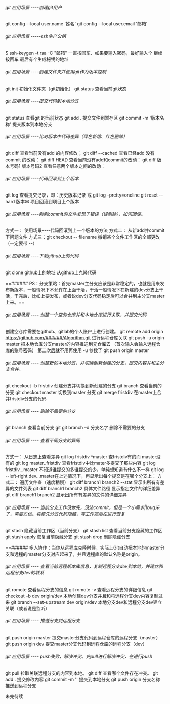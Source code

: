 ###### git 应用场景   ----创建git用户
git config --local user.name '姓名'
git config --local user.email '邮箱'

###### git 应用场景   -----ssh生产公钥 
$ ssh-keygen -t rsa -C "邮箱"
一直按回车、如果要输入密码，最好输入个
继续按回车
最后有个生成秘钥的地址  

###### git 应用场景   ----创建文件夹并使用git作为版本控制
git  init                    初始化文件夹（git初始化）
git  status                  查看当前git状态

###### git 应用场景   ----提交代码到本地分支
git status                   查看git 的当前状态
git add .                    提交文件到暂存区
git commit -m '版本名称'      提交版本到本地分支

###### git 应用场景   ----比对版本中代码差异（绿色新增、红色删除）
git diff                     查看当前没有add 的内容修改；
git diff --cached            查看已经add 没有commit 的改动：
git diff HEAD                查看当前没有add和commit的改动：
git diff 版本号码1 版本号码2      查看任意两个版本之间的改动：

###### git 应用场景   ----代码回滚到上个版本
git log                          查看提交记录，即：历史版本记录 或  git log –pretty=oneline
git reset -- hard 版本串         项目回滚到项目上个版本

###### git 应用场景   ----刚刚commit的文件发现了错误（误删除），如何回滚。
方式一：						    使用场景----代码回滚到上一个版本的方法
方式二：						 	从新add并commit下问题文件
方式三：git checkout -- filename 撤销某个文件工作区的全部更改 （一定要带 --）
	
###### git 应用场景   ----下载github上的代码
git clone   github上的地址    从github上克隆代码

==###### PS：分支策略：首先master主分支应该是非常稳定的，也就是用来发布新版本，一般情况下不允许在上面干活，干活一般情况下在新建的dev分支上干活，干完后，比如上要发布，或者说dev分支代码稳定后可以合并到主分支master上来。==

###### git 应用场景   ---- 创建一个空的仓库并和本地仓库进行关联，并提交代码
创建空仓库需要在github、gitlab的个人账户上进行创建。
git remote add origin https://github.com/######/Algorithm.git  进行远程仓库关联
git push -u origin master       把本地仓库分支master的内容推送到元仓库去 （首次输入会输入远程仓库的账号密码）
第二次后就不用再使用 -u 参数了
git push origin master

###### git 应用场景   ---- 创建新的本地分支，并切换到新创建的分支，提交内容并和主分支合并。
git checkout -b fristdiv     创建分支并切换到新创建的分支
git branch                   查看当前的分支
git checkout  master         切换到master 分支
git merge   fristdiv         在master上合并fristdiv分支的代码

###### git 应用场景   ----   删除不需要的分支
git branch                   查看当前分支
git git branch –d 分支名字    删除不需要的分支

###### git 应用场景   ----   查看不同分支的异同
方式一：              从日志上查看差异
git log fristdiv ^master  		 查fristdiv有的而 master没有的
git log master..fristdiv  		 查看fristdiv中比mater多提交了那些内容
git log fristdiv...master 		 不知道谁提交的多谁提交的少，单纯想知道有什么不一样
git log --left-right dev...master在上述情况下，再显示出每个提交是在哪个分支上：
方式二：              遍历文件查（速度稍慢）
git diff branch1 branch2 --stat          显示出所有有差异的文件列表
git diff branch1 branch2 具体文件路径     显示指定文件的详细差异
git diff branch1 branch2                 显示出所有有差异的文件的详细差异 

###### git 应用场景  ---- 当前分支工作没做完，没法commit，但是一个小需求||bug来了，需要先做。将原先分支代码隐藏，等工作完后在进行恢复
git stash                        隐藏当前工作区（当前分支）
git stash list                   查看当前分支隐藏的工作区
git stash apply                  恢复当前隐藏分支
git stash drop                   删除隐藏分支

==######  多人协作：当你从远程库克隆时候，实际上Git自动把本地的master分支和远程的master分支对应起来了，并且远程库的默认名称是origin。


###### git 应用场景 ----   查看当前远程版本库信息，复制远程分支dev到本地，并建立和远程分支dev的联系
git romote        				         查看远程分支的信息
git romote -v                            查看远程分支的详细信息
git checkout –b dev origin/dev           本地创建dev分支并且和将远程分支dev内容复制过来
git branch --set-upstream dev origin/dev 本地分支dev和远程分支dev建立关联（或者说是监听）

######  git 应用场景 ----  推送分支到远程分支
git push origin master      提交master分支代码到远程仓库的远程分支（master）
git push origin dev         提交master分支代码到远程仓库的远程分支（dev）

###### git 应用场景  ----  push失败，解决冲突。先pull进行解决冲突，在进行push
git pull                    拉取关联远程分支的内容到本地。
git diff                    查看哪个文件存在冲突。
git add .                   提交修改内容
git commit -m ''            提交到本地分支
git push origin 分支名称     推送到远程分支

未完待续

